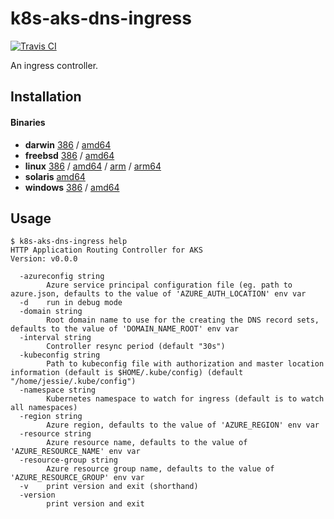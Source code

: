 # k8s-aks-dns-ingress

[![Travis CI](https://travis-ci.org/jessfraz/k8s-aks-dns-ingress.svg?branch=master)](https://travis-ci.org/jessfraz/k8s-aks-dns-ingress)

An ingress controller.

## Installation

#### Binaries

- **darwin** [386](https://github.com/jessfraz/k8s-aks-dns-ingress/releases/download/v0.0.0/k8s-aks-dns-ingress-darwin-386) / [amd64](https://github.com/jessfraz/k8s-aks-dns-ingress/releases/download/v0.0.0/k8s-aks-dns-ingress-darwin-amd64)
- **freebsd** [386](https://github.com/jessfraz/k8s-aks-dns-ingress/releases/download/v0.0.0/k8s-aks-dns-ingress-freebsd-386) / [amd64](https://github.com/jessfraz/k8s-aks-dns-ingress/releases/download/v0.0.0/k8s-aks-dns-ingress-freebsd-amd64)
- **linux** [386](https://github.com/jessfraz/k8s-aks-dns-ingress/releases/download/v0.0.0/k8s-aks-dns-ingress-linux-386) / [amd64](https://github.com/jessfraz/k8s-aks-dns-ingress/releases/download/v0.0.0/k8s-aks-dns-ingress-linux-amd64) / [arm](https://github.com/jessfraz/k8s-aks-dns-ingress/releases/download/v0.0.0/k8s-aks-dns-ingress-linux-arm) / [arm64](https://github.com/jessfraz/k8s-aks-dns-ingress/releases/download/v0.0.0/k8s-aks-dns-ingress-linux-arm64)
- **solaris** [amd64](https://github.com/jessfraz/k8s-aks-dns-ingress/releases/download/v0.0.0/k8s-aks-dns-ingress-solaris-amd64)
- **windows** [386](https://github.com/jessfraz/k8s-aks-dns-ingress/releases/download/v0.0.0/k8s-aks-dns-ingress-windows-386) / [amd64](https://github.com/jessfraz/k8s-aks-dns-ingress/releases/download/v0.0.0/k8s-aks-dns-ingress-windows-amd64)

## Usage

```console
$ k8s-aks-dns-ingress help
HTTP Application Routing Controller for AKS
Version: v0.0.0

  -azureconfig string
        Azure service principal configuration file (eg. path to azure.json, defaults to the value of 'AZURE_AUTH_LOCATION' env var
  -d    run in debug mode
  -domain string
        Root domain name to use for the creating the DNS record sets, defaults to the value of 'DOMAIN_NAME_ROOT' env var
  -interval string
        Controller resync period (default "30s")
  -kubeconfig string
        Path to kubeconfig file with authorization and master location information (default is $HOME/.kube/config) (default "/home/jessie/.kube/config")
  -namespace string
        Kubernetes namespace to watch for ingress (default is to watch all namespaces)
  -region string
        Azure region, defaults to the value of 'AZURE_REGION' env var
  -resource string
        Azure resource name, defaults to the value of 'AZURE_RESOURCE_NAME' env var
  -resource-group string
        Azure resource group name, defaults to the value of 'AZURE_RESOURCE_GROUP' env var
  -v    print version and exit (shorthand)
  -version
        print version and exit
```
